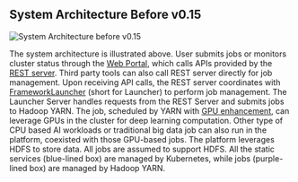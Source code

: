 ## System Architecture Before v0.15

![System Architecture before v0.15](../sysarch.png)

The system architecture is illustrated above.
User submits jobs or monitors cluster status through the [Web Portal](webportal/README.md),
which calls APIs provided by the [REST server](rest-server/README.md).
Third party tools can also call REST server directly for job management.
Upon receiving API calls, the REST server coordinates with [FrameworkLauncher](https://github.com/microsoft/pai/blob/v0.14.0/docs/frameworklauncher/README.md) (short for Launcher)
to perform job management.
The Launcher Server handles requests from the REST Server and submits jobs to Hadoop YARN.
The job, scheduled by YARN with [GPU enhancement](https://issues.apache.org/jira/browse/YARN-7481),
can leverage GPUs in the cluster for deep learning computation. Other type of CPU based AI workloads or traditional big data job
can also run in the platform, coexisted with those GPU-based jobs.
The platform leverages HDFS to store data. All jobs are assumed to support HDFS.
All the static services (blue-lined box) are managed by Kubernetes, while jobs (purple-lined box) are managed by Hadoop YARN.
